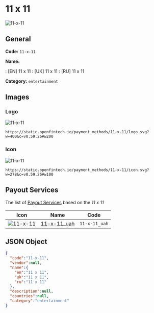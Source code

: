 
# 11 x 11 
![11-x-11](https://static.openfintech.io/payment_methods/11-x-11/logo.svg?w=400&c=v0.59.26#w200)  

## General 
**Code:** `11-x-11` 
 
**Name:** 
 
:	[EN] 11 x 11 
:	[UK] 11 x 11 
:	[RU] 11 x 11 
 
**Category:** `entertainment` 
 

## Images 

### Logo 
![11-x-11](https://static.openfintech.io/payment_methods/11-x-11/logo.svg?w=400&c=v0.59.26#w200)  

```
https://static.openfintech.io/payment_methods/11-x-11/logo.svg?w=400&c=v0.59.26#w200
```  

### Icon 
![11-x-11](https://static.openfintech.io/payment_methods/11-x-11/icon.svg?w=278&c=v0.59.26#w100)  

```
https://static.openfintech.io/payment_methods/11-x-11/icon.svg?w=278&c=v0.59.26#w100
```  

## Payout Services 
 
The list of [Payout Services](/payout-services/) based on the _11 x 11_ 

|Icon|Name|Code| 
|:---:|:---:|:---:| 
|![11-x-11](https://static.openfintech.io/payout_methods/11-x-11/icon.svg?w=278&c=v0.59.26#w40) |[11-x-11_uah](/payout-services/11-x-11_uah/)|`11-x-11_uah`| 
 

## JSON Object 

```json
{
  "code":"11-x-11",
  "vendor":null,
  "name":{
    "en":"11 x 11",
    "uk":"11 x 11",
    "ru":"11 x 11"
  },
  "description":null,
  "countries":null,
  "category":"entertainment"
}
```  
